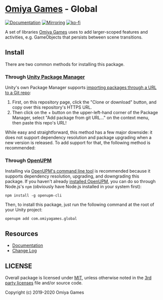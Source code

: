 # [Omiya Games](https://www.omiyagames.com/) - Global

[![Documentation](https://github.com/OmiyaGames/omiya-games-global/workflows/Host%20DocFX%20Documentation/badge.svg)](https://omiyagames.github.io/omiya-games-global/) [![Mirroring](https://github.com/OmiyaGames/omiya-games-global/workflows/Mirroring/badge.svg)](https://bitbucket.org/OmiyaGames/omiya-games-global) [![ko-fi](https://www.ko-fi.com/img/githubbutton_sm.svg)](https://ko-fi.com/I3I51KS8F)

A set of libraries [Omiya Games](https://www.omiyagames.com/) uses to add larger-scoped features and activities, e.g. GameObjects that persists between scene transitions.

## Install

There are two common methods for installing this package.

### Through [Unity Package Manager](https://docs.unity3d.com/Manual/upm-ui-giturl.html)

Unity's own Package Manager supports [importing packages through a URL to a Git repo](https://docs.unity3d.com/Manual/upm-ui-giturl.html):

1. First, on this repository page, click the "Clone or download" button, and copy over this repository's HTTPS URL.  
2. Then click on the + button on the upper-left-hand corner of the Package Manager, select "Add package from git URL..." on the context menu, then paste this repo's URL!

While easy and straightforward, this method has a few major downside: it does not support dependency resolution and package upgrading when a new version is released.  To add support for that, the following method is recommended:

### Through [OpenUPM](https://openupm.com/)

Installing via [OpenUPM's command line tool](https://openupm.com/) is recommended because it supports dependency resolution, upgrading, and downgrading this package.  If you haven't already [installed OpenUPM](https://openupm.com/docs/getting-started.html#installing-openupm-cli), you can do so through Node.js's `npm` (obviously have Node.js installed in your system first):
```
npm install -g openupm-cli
```
Then, to install this package, just run the following command at the root of your Unity project:
```
openupm add com.omiyagames.global
```

## Resources

- [Documentation](https://omiyagames.github.io/omiya-games-global/)
- [Change Log](https://omiyagames.github.io/omiya-games-global/manual/changelog.html)

## LICENSE

Overall package is licensed under [MIT](https://github.com/OmiyaGames/omiya-games-global/blob/master/LICENSE.md), unless otherwise noted in the [3rd party licenses](https://github.com/OmiyaGames/omiya-games-global/blob/master/THIRD%20PARTY%20NOTICES.md) file and/or source code.

Copyright (c) 2019-2020 Omiya Games
